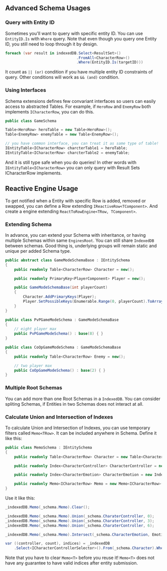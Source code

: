 ## Advanced Schema Usages
### Query with Entity ID
Sometimes you'll want to query with specific entity ID. You can use `EntityID.Is` with `Where` query. Note that even though you query one Entity ID, you still need to loop through it by design.

```csharp
foreach (var result in indexedDB.Select<ResultSet>()
                                .FromAll<CharacterRow>()
                                .Where(EntityID.Is(targetID)))
```
It count as `|| (or)` condition if you have multiple entity ID constraints of query. Other conditions will work as `&& (and)` condition.

### Using Interfaces
Schema extensions defines few convariant interfaces so users can easily access to abstracted Tables. For example, if `HeroRow` and `EnemyRow` both implements `ICharacterRow`, you can do this.
```csharp
public class GameSchema

Table<HeroRow> heroTable = new Table<HeroRow>();
Table<EnemyRow> enemyTable = new Table<EnemyRow>();

// you have common interface, you can treat it as same type of table!
IEntityTable<ICharacterRow> charcterTable1 = heroTable;
IEntityTable<ICharacterRow> charcterTable2 = enemyTable;
```
And it is still type safe when you do queries! In other words with `IEntityTable<ICharacterRow>` you can only query with Result Sets ICharacterRow implements.

## Reactive Engine Usage
To get notified when a Entity with specific Row is added, removed or swapped, you can define a Row extending `IReactiveRow<TComponent>`. And create a engine extending `ReactToRowEngine<TRow, TComponent>`.

### Extending Schema
In advance, you can extend your Schema with inheritance, or having multiple Schemas within same `EnginesRoot`. You can still share `IndexedDB` between schemas. Good thing is, underlying groups will remain static and unique per added Schema type.

```csharp
public abstract class GameModeSchemaBase : IEntitySchema
{
    public readonly Table<CharacterRow> Character = new();

    public readonly PrimaryKey<PlayerComponent> Player = new();

    public GameModeSchemaBase(int playerCount)
    {
        Character.AddPrimaryKeys(Player);
        Player.SetPossibleKeys(Enumerable.Range(0, playerCount).ToArray());
    }
}

public class PvPGameModeSchema : GameModeSchemaBase
{
    // eight player max
    public PvPGameModeSchema() : base(8) { }
}

public class CoOpGameModeSchema : GameModeSchemaBase
{
    public readonly Table<CharacterRow> Enemy = new();

    // two player max
    public CoOpGameModeSchema() : base(2) { }
}
```

### Multiple Root Schemas
You can add more than one Root Schemas in a `IndexedDB`. You can consider spliting Schemas, if Entities in two Schemas does not interact at all.

### Calculate Union and Intersection of Indexes
To calculate Union and Intersection of Indexes, you can use temporary filters called `Memo<TRow>`. It can be included anywhere in Schema. Define it like this:
```csharp
public class MemoSchema : IEntitySchema
{
    public readonly Table<CharacterRow> Character = new Table<CharacterRow>();

    public readonly Index<CharacterController> CharacterController = new Index<CharacterController>();

    public readonly Index<CharacterEmotion> CharacterEmotion = new Index<CharacterEmition>();

    public readonly Memo<ICharacterRow> Memo = new Memo<ICharacterRow>();
}
```
Use it like this:
```csharp
_indexedDB.Memo(_schema.Memo).Clear();

_indexedDB.Memo(_schema.Memo).Union(_schema.CharaterController, 0);
_indexedDB.Memo(_schema.Memo).Union(_schema.CharaterController, 3);
_indexedDB.Memo(_schema.Memo).Union(_schema.CharaterController, 6);

_indexedDB.Memo(_schema.Memo).Intersect(_schema.CharacterEmotion, Emotion.Happy);

var ((controller, count), indices) = _indexedDB
    .Select<ICharacterControllerSelector>().From(_schema.Character).Where(_schema.Memo).Entities();
```
Note that you have to clear `Memo<T>` before you reuse it! `Memo<T>` does not have any guarantee to have valid indices after entity submission.